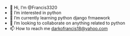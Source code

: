 - 👋 Hi, I’m @Francis3320
- 👀 I’m interested in python
- 🌱 I’m currently learning python django frmaework
- 💞️ I’m looking to collaborate on anything related to python
- 📫 How to reach me darkofrancis18@yahoo.com

<!---
Francis3320/Francis3320 is a ✨ special ✨ repository because its `README.md` (this file) appears on your GitHub profile.
You can click the Preview link to take a look at your changes.
--->
